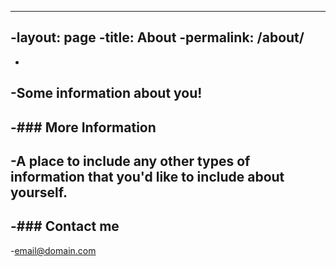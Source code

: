 ----
 -layout: page
 -title: About
 -permalink: /about/
----
 -
 -Some information about you!
 -
 -### More Information
 -
 -A place to include any other types of information that you'd like to include about yourself.
 -
 -### Contact me
 -
 -[email@domain.com](mailto:email@domain.com)